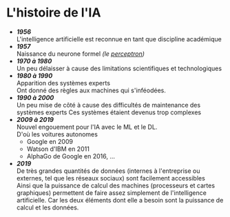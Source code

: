 # **L'histoire de l'IA**

* _**1956**_  
  L'intelligence artificielle est reconnue en tant que discipline académique
* _**1957**_  
  Naissance du neurone formel _(le [perceptron](/Docs/basics/perceptron))_
* _**1970 à 1980**_  
  Un peu délaisser à cause des limitations scientifiques et technologiques
* _**1980 à 1990**_  
  Apparition des systèmes experts  
  Ont donné des règles aux machines qui s'inféodées.  
* _**1990 à 2000**_  
  Un peu mise de côté à cause des difficultés de maintenance des systèmes experts
  Ces systèmes étaient devenus trop complexes
* _**2009 à 2019**_  
  Nouvel engouement pour l'IA avec le ML et le DL.  
  D'où les voitures autonomes
  - Google en 2009
  - Watson d'IBM en 2011
  - AlphaGo de Google en 2016, ...
* _**2019**_  
  De très grandes quantités de données (internes à l'entreprise ou externes, tel que les réseaux sociaux) sont facilement accessibles  
  Ainsi que la puissance de calcul des machines (processeurs et cartes graphiques) permettent de faire assez simplement de l'intelligence artificielle. Car les deux éléments dont elle a besoin sont la puissance de calcul et les données.  